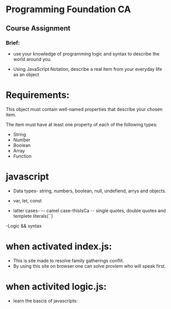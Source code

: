 # Programming Foundation CA

## Course Assignment

### Brief:

- use your knowledge of programming logic and syntax to describe the world around you.

- Using JavaScript Notation, describe a real item from your everyday life as an object

# Requirements:

This object must contain well-named properties that describe your chosen item.

The item must have at least one property of each of the following types:

- String
- Number
- Boolean
- Array
- Function

# javascript

- Data types- string, numbers, boolean, null, undefiend, arrys and objects.

- var, let, const

- latter cases-
  -- camel case-thisIsCa
  -- single quotes, double quotes and templete literals(``)

-Logic && syntax

# when activated index.js:

- This is site made to resolve family gatherings conflit.
- By using this site on browser one can solve provlem who will speak first.

# when activited logic.js:

- learn the bascis of javascripts:
